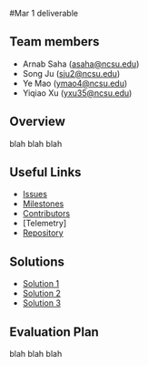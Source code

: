 #Mar 1 deliverable

## Team members

* Arnab Saha (asaha@ncsu.edu)
* Song Ju (sju2@ncsu.edu)
* Ye Mao (ymao4@ncsu.edu)
* Yiqiao Xu (yxu35@ncsu.edu)

## Overview

blah blah blah

## Useful Links

* [Issues](https://github.com/arnabsaha1011/mypackse/issues)
* [Milestones](https://github.com/arnabsaha1011/mypackse/milestones)
* [Contributors](https://github.com/arnabsaha1011/mypackse/graphs/contributors)
* [Telemetry]
* [Repository](https://github.com/arnabsaha1011/mypackse)

## Solutions

* [Solution 1](https://github.com/arnabsaha1011/mypackse/tree/master/Solution1)
* [Solution 2](https://github.com/arnabsaha1011/mypackse/tree/master/Solution-Ye)
* [Solution 3](https://github.com/arnabsaha1011/mypackse/tree/master/Solution3)

## Evaluation Plan

blah blah blah